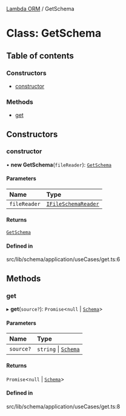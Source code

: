 [Lambda ORM](../README.md) / GetSchema

# Class: GetSchema

## Table of contents

### Constructors

- [constructor](GetSchema.md#constructor)

### Methods

- [get](GetSchema.md#get)

## Constructors

### constructor

• **new GetSchema**(`fileReader`): [`GetSchema`](GetSchema.md)

#### Parameters

| Name | Type |
| :------ | :------ |
| `fileReader` | [`IFileSchemaReader`](../interfaces/IFileSchemaReader.md) |

#### Returns

[`GetSchema`](GetSchema.md)

#### Defined in

src/lib/schema/application/useCases/get.ts:6

## Methods

### get

▸ **get**(`source?`): `Promise`\<``null`` \| [`Schema`](../interfaces/Schema.md)\>

#### Parameters

| Name | Type |
| :------ | :------ |
| `source?` | `string` \| [`Schema`](../interfaces/Schema.md) |

#### Returns

`Promise`\<``null`` \| [`Schema`](../interfaces/Schema.md)\>

#### Defined in

src/lib/schema/application/useCases/get.ts:8

